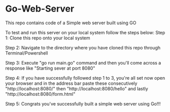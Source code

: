 # Go-Web-Server
This repo contains code of a Simple web server built using GO

To test and run this server on your local system follow the steps below:
Step 1: Clone this repo onto your local system

Step 2: Navigate to the directory where you have cloned this repo through Terminal/Powershell

Step 3: Execute "go run main.go" command and then you'll come across a response like "Starting sever at port 8080"

Step 4: If you have successfully followed step 1 to 3, you're all set now open your browser and in the address bar paste
these consecutively "http://localhost:8080/" then "http://localhost:8080/hello" and lastly "http://localhost:8080/form.html"

Step 5: Congrats you've successfully built a simple web server using Go!!!

